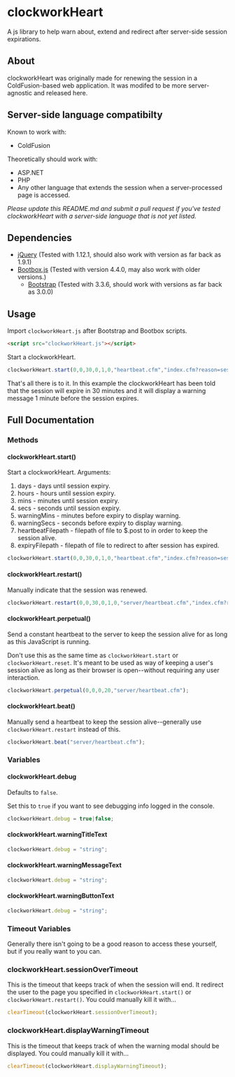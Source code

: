 # clockworkHeart
A js library to help warn about, extend and redirect after server-side session expirations.

## About
clockworkHeart was originally made for renewing the session in a ColdFusion-based web application. It was modifed to be more server-agnostic and released here.

## Server-side language compatibilty
Known to work with:
* ColdFusion

Theoretically should work with:
* ASP.NET
* PHP
* Any other language that extends the session when a server-processed page is accessed.

_Please update this README.md and submit a pull request if you've tested clockworkHeart with a server-side language that is not yet listed._

## Dependencies
* [jQuery](https://jquery.com/) (Tested with 1.12.1, should also work with version as far back as 1.9.1)
* [Bootbox.js](http://bootboxjs.com) (Tested with version 4.4.0, may also work with older versions.)
  * [Bootstrap](http://getbootstrap.com/) (Tested with 3.3.6, should work with versions as far back as 3.0.0)
 
## Usage
Import `clockworkHeart.js` after Bootstrap and Bootbox scripts.
```html
<script src="clockworkHeart.js"></script>
```
Start a clockworkHeart.
```javascript
clockworkHeart.start(0,0,30,0,1,0,"heartbeat.cfm","index.cfm?reason=sessionexpired");
```
That's all there is to it. In this example the clockworkHeart has been told that the session will expire in 30 minutes and it will display a warning message 1 minute before the session expires.

## Full Documentation
### Methods
#### clockworkHeart.start()
Start a clockworkHeart.
Arguments:
1. days - days until session expiry.
2. hours - hours until session expiry.
3. mins - minutes until session expiry.
4. secs - seconds until session expiry.
5. warningMins - minutes before expiry to display warning.
6. warningSecs - seconds before expiry to display warning.
7. heartbeatFilepath - filepath of file to $.post to in order to keep the session alive.
8. expiryFilepath - filepath of file to redirect to after session has expired.
```javascript
clockworkHeart.start(0,0,30,0,1,0,"heartbeat.cfm","index.cfm?reason=sessionexpired");
```
#### clockworkHeart.restart()
Manually indicate that the session was renewed.
```javascript
clockworkHeart.restart(0,0,30,0,1,0,"server/heartbeat.cfm","index.cfm?reason=sessionexpired");
```
#### clockworkHeart.perpetual()
Send a constant heartbeat to the server to keep the session alive for as long as this JavaScript is running.

Don't use this as the same time as `clockworkHeart.start` or `clockworkHeart.reset`. It's meant to be used as way of keeping a user's session alive as long as their browser is open--without requiring any user interaction.
```javascript
clockworkHeart.perpetual(0,0,0,20,"server/heartbeat.cfm");
```
#### clockworkHeart.beat()
Manually send a heartbeat to keep the session alive--generally use `clockworkHeart.restart` instead of this.
```javascript
clockworkHeart.beat("server/heartbeat.cfm");
```
### Variables
#### clockworkHeart.debug
Defaults to `false`.

Set this to `true` if you want to see debugging info logged in the console.
```javascript
clockworkHeart.debug = true|false;
```
#### clockworkHeart.warningTitleText
```javascript
clockworkHeart.debug = "string";
```
#### clockworkHeart.warningMessageText
```javascript
clockworkHeart.debug = "string";
```
#### clockworkHeart.warningButtonText
```javascript
clockworkHeart.debug = "string";
```
### Timeout Variables
Generally there isn't going to be a good reason to access these yourself, but if you really want to you can.
### clockworkHeart.sessionOverTimeout
This is the timeout that keeps track of when the session will end. It redirect the user to the page you specified in `clockworkHeart.start()` or `clockworkHeart.restart()`. You could manually kill it with...
```javascript
clearTimeout(clockworkHeart.sessionOverTimeout);
```
### clockworkHeart.displayWarningTimeout
This is the timeout that keeps track of when the warning modal should be displayed. You could manually kill it with... 
```javascript
clearTimeout(clockworkHeart.displayWarningTimeout);
```
